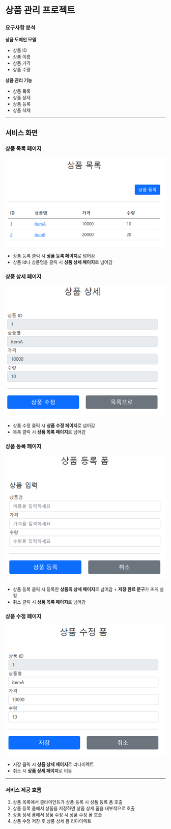 # 상품 관리 프로젝트


### 요구사항 분석
**상품 도메인 모델**
* 상품 ID
* 상품 이름
* 상품 가격
* 상품 수량

**상품 관리 기능**
* 상품 목록
* 상품 상세
* 상품 등록
* 상품 삭제

---

## 서비스 화면
### 상품 목록 페이지  
![itemlist_image.png](service_photo/itemlist_image.png)  

* 상품 등록 클릭 시 **상품 등록 페이지**로 넘어감
* 상품 Id나 상품명을 클릭 시 **상품 상세 페이지**로 넘어감

### 상품 상세 페이지 
![detail_image.png](service_photo/detail_image.png)  

* 상품 수정 클릭 시 **상품 수정 페이지**로 넘어감
* 목록 클릭 시 **상품 목록 페이지**로 넘어감

### 상품 등록 페이지
![addItem_image.png](service_photo/addItem_image.png)

* 상품 등록 클릭 시 등록한 **상품의 상세 페이지**로 넘어감 + **저장 완료 문구**가 뜨게 설정
* 취소 클릭 시 **상품 목록 페이지**로 넘어감

### 상품 수정 페이지
![edit_image.png](service_photo/edit_image.png)

* 저장 클릭 시 **상품 상세 페이지**로 리다이렉트
* 취소 시 **상품 상세 페이지**로 이동
---

### 서비스 제공 흐름
1. 상품 목록에서 클라이언트가 상품 등록 시 상품 등록 폼 호출
2. 상품 등록 폼에서 상품을 저장하면 상품 상세 폼을 내부적으로 호출
3. 상품 상세 폼에서 상품 수정 시 상품 수정 폼 호출
4. 상품 수정 저장 후 상품 상세 폼 리다이렉트
